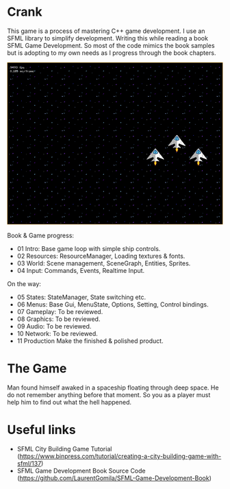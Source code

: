 Crank
=====

This game is a process of mastering C++ game development. I use an SFML library
to simplify development. Writing this while reading a book SFML Game Development.
So most of the code mimics the book samples but is adopting to my own needs as
I progress through the book chapters.

![Latest Screenshot](public/img/crank-world-15032015.png)

Book & Game progress:

* 01 Intro:         Base game loop with simple ship controls.
* 02 Resources:     ResourceManager, Loading textures & fonts.
* 03 World:         Scene management, SceneGraph, Entities, Sprites.
* 04 Input:         Commands, Events, Realtime Input.

On the way:

* 05 States:        StateManager, State switching etc.
* 06 Menus:         Base Gui, MenuState, Options, Setting, Control bindings.
* 07 Gameplay:      To be reviewed.
* 08 Graphics:      To be reviewed.
* 09 Audio:         To be reviewed.
* 10 Network:       To be reviewed.
* 11 Production     Make the finished & polished product.

# The Game

Man found himself awaked in a spaceship floating through deep space. He do not
remember anything before that moment. So you as a player must help him to find
out what the hell happened.

# Useful links

* SFML City Building Game Tutorial (https://www.binpress.com/tutorial/creating-a-city-building-game-with-sfml/137)
* SFML Game Development Book Source Code (https://github.com/LaurentGomila/SFML-Game-Development-Book)
